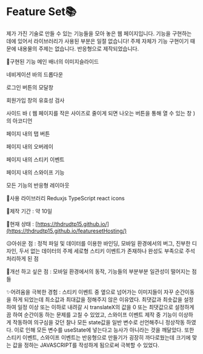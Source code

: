 # Feature Set📚

제가 가진 기술로 만들 수 있는 기능들을 모아 놓은 웹 페이지입니다.
기능을 구현하는 데에 있어서 라이브러리가 사용된 부분은 일절 없습니다!
주제 자체가 기능 구현이기 때문에 내용물의 주제는 없습니다.
반응형으로 제작되었습니다.


🍭구현된 기능
 메인 배너의 이미지슬라이드

 
 네비게이션 바의 드롭다운

 
 로그인 버튼의 모달창

 
 회원가입 창의 유효성 검사

 
 사이드 바 ( 웹 페이지를 작은 사이즈로 줄이게 되면 나오는 버튼을 통해 열 수 있는 창 ) 의 아코디언

 
 페이지 내의 탭 버튼

 
 페이지 내의 오버레이

 
 페이지 내의 스티키 이벤트

 
 페이지 내의 스와이프 기능

 
 모든 기능의 반응형 레이아웃

 


🎨사용 라이브러리
  Reduxjs
  TypeScript
  react icons

📅제작 기간 : 약 10일

📢현재 상태 : [https://thdrudtp15.github.io/](https://thdrudtp15.github.io/featuresetHosting/)


😥아쉬운 점 : 정적 파일 및 데이터를 이용한 바인딩, 모바일 환경에서의 버그, 진부한 디자인, 두서 없는 데이터의 주제 세로형 스티키 이벤트가 존재하나 완성도 부족으로 주석처리하게 된 점

🧐개선 하고 싶은 점 : 모바일 환경에서의 동작, 기능들의 부분부분 일관성이 떨어지는 점들


✨어려움을 극복한 경험 : 스티키 이벤트 중 옆으로 넘어가는 이미지들이 자꾸 순간이동을 하게 되었는데 최소값과 최대값을 정해주지 않은 이유였다. 최댓값과 최솟값을 설정하여 일정 이상 또는 이하로 내려갈 시 translateX의 값을 0 또는 최댓값으로 설정하게끔 하여
순간이동 하는 문제를 고칠 수 있었고, 스와이프 이벤트 제작 중 기능이 이상하게 작동하여 의구심을 갖던 찰나 모든 state값을 일반 변수로 선언해주니 정상작동 하였다. 이로 인해 모든 변수를 useState에 넣는다고 능사가 아니라는 것을 깨달았다. 또한 스티키 이벤트, 스와이프 이벤트는
반응형으로 만들기가 굉장히 까다로웠는데 크기에 맞는 값을 정하는 JAVASCRIPT를 작성하게 됨으로써 극복할 수 있었다.




